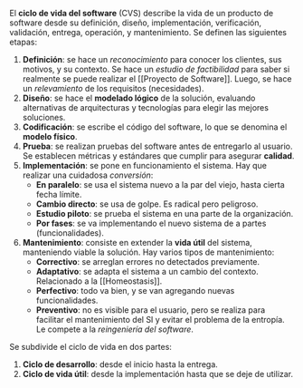 El **ciclo de vida del software** (CVS) describe la vida de un producto de software desde su definición, diseño, implementación, verificación, validación, entrega, operación, y mantenimiento. Se definen las siguientes etapas:

1. **Definición**: se hace un _reconocimiento_ para conocer los clientes, sus motivos, y su contexto. Se hace un _estudio de factibilidad_ para saber si realmente se puede realizar el [[Proyecto de Software]]. Luego, se hace un _relevamiento_ de los requisitos (necesidades).
2. **Diseño**: se hace el **modelado lógico** de la solución, evaluando alternativas de arquitecturas y tecnologías para elegir las mejores soluciones.
3. **Codificación**: se escribe el código del software, lo que se denomina el **modelo físico**.
4. **Prueba**: se realizan pruebas del software antes de entregarlo al usuario. Se establecen métricas y estándares que cumplir para asegurar **calidad**.
5. **Implementación**: se pone en funcionamiento el sistema. Hay que realizar una cuidadosa _conversión_:
   - **En paralelo**: se usa el sistema nuevo a la par del viejo, hasta cierta fecha límite.
   - **Cambio directo**: se usa de golpe. Es radical pero peligroso.
   - **Estudio piloto**: se prueba el sistema en una parte de la organización.
   - **Por fases**: se va implementando el nuevo sistema de a partes (funcionalidades).
6. **Mantenimiento**: consiste en extender la **vida útil** del sistema, manteniendo viable la solución. Hay varios tipos de mantenimiento:
   - **Correctivo**: se arreglan errores no detectados previamente.
   - **Adaptativo**: se adapta el sistema a un cambio del contexto. Relacionado a la [[Homeostasis]].
   - **Perfectivo**: todo va bien, y se van agregando nuevas funcionalidades.
   - **Preventivo**: no es visible para el usuario, pero se realiza para facilitar el mantenimiento del SI y evitar el problema de la entropía. Le compete a la _reingeniería del software_.

Se subdivide el ciclo de vida en dos partes:

1. **Ciclo de desarrollo**: desde el inicio hasta la entrega.
2. **Ciclo de vida útil**: desde la implementación hasta que se deje de utilizar.
